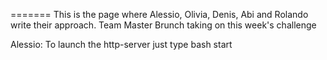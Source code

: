 
=======
This is the page where Alessio, Olivia, Denis, Abi and Rolando write their approach.
Team Master Brunch taking on this week's challenge


Alessio:
To launch the http-server just type bash start